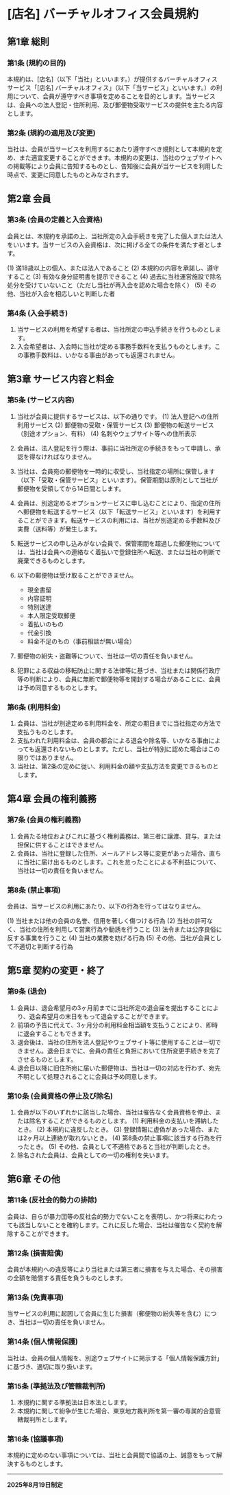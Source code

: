 # [店名] バーチャルオフィス会員規約

## 第1章 総則

### 第1条 (規約の目的)
本規約は、[店名]（以下「当社」といいます。）が提供するバーチャルオフィスサービス「[店名] バーチャルオフィス」（以下「当サービス」といいます。）の利用について、会員が遵守すべき事項を定めることを目的とします。当サービスは、会員への法人登記・住所利用、及び郵便物受取サービスの提供を主たる内容とします。

### 第2条 (規約の適用及び変更)
当社は、会員が当サービスを利用するにあたり遵守すべき規則として本規約を定め、また適宜変更することができます。本規約の変更は、当社のウェブサイトへの掲載等により会員に告知するものとし、告知後に会員が当サービスを利用した時点で、変更に同意したものとみなされます。

## 第2章 会員

### 第3条 (会員の定義と入会資格)
会員とは、本規約を承諾の上、当社所定の入会手続きを完了した個人または法人をいいます。当サービスの入会資格は、次に掲げる全ての条件を満たす者とします。

(1) 満18歳以上の個人、または法人であること
(2) 本規約の内容を承諾し、遵守すること
(3) 有効な身分証明書を提示できること
(4) 過去に当社運営施設で除名処分を受けていないこと（ただし当社が再入会を認めた場合を除く）
(5) その他、当社が入会を相応しいと判断した者

### 第4条 (入会手続き)
1. 当サービスの利用を希望する者は、当社所定の申込手続きを行うものとします。
2. 入会希望者は、入会時に当社が定める事務手数料を支払うものとします。この事務手数料は、いかなる事由があっても返還されません。

## 第3章 サービス内容と料金

### 第5条 (サービス内容)
1. 当社が会員に提供するサービスは、以下の通りです。
   (1) 法人登記への住所利用サービス
   (2) 郵便物の受取・保管サービス
   (3) 郵便物の転送サービス（別途オプション、有料）
   (4) 名刺やウェブサイト等への住所表示

2. 会員は、法人登記を行う際は、事前に当社所定の手続きをもって申請し、承認を得なければなりません。

3. 当社は、会員宛の郵便物を一時的に収受し、当社指定の場所に保管します（以下「受取・保管サービス」といいます）。保管期間は原則として当社が郵便物を受領してから14日間とします。

4. 会員は、別途定めるオプションサービスに申し込むことにより、指定の住所へ郵便物を転送するサービス（以下「転送サービス」といいます）を利用することができます。転送サービスの利用には、当社が別途定める手数料及び実費（送料等）が発生します。

5. 転送サービスの申し込みがない会員で、保管期間を超過した郵便物については、当社は会員への連絡なく着払いで登録住所へ転送、または当社の判断で廃棄できるものとします。

6. 以下の郵便物は受け取ることができません。
   - 現金書留
   - 内容証明
   - 特別送達
   - 本人限定受取郵便
   - 着払いのもの
   - 代金引換
   - 料金不足のもの（事前相談が無い場合）

7. 郵便物の紛失・盗難等について、当社は一切の責任を負いません。

8. 犯罪による収益の移転防止に関する法律等に基づき、当社または関係行政庁等の判断により、会員に無断で郵便物等を開封する場合があることに、会員は予め同意するものとします。

### 第6条 (利用料金)
1. 会員は、当社が別途定める利用料金を、所定の期日までに当社指定の方法で支払うものとします。
2. 支払われた利用料金は、会員の都合による退会や除名等、いかなる事由によっても返還されないものとします。ただし、当社が特別に認めた場合はこの限りではありません。
3. 当社は、第2条の定めに従い、利用料金の額や支払方法を変更できるものとします。

## 第4章 会員の権利義務

### 第7条 (会員の権利義務)
1. 会員たる地位およびこれに基づく権利義務は、第三者に譲渡、貸与、または担保に供することはできません。
2. 会員は、当社に登録した住所、メールアドレス等に変更があった場合、直ちに当社に届け出るものとします。これを怠ったことによる不利益について、当社は一切の責任を負いません。

### 第8条 (禁止事項)
会員は、当サービスの利用にあたり、以下の行為を行ってはなりません。

(1) 当社または他の会員の名誉、信用を著しく傷つける行為
(2) 当社の許可なく、当社の住所を利用して営業行為や勧誘を行うこと
(3) 法令または公序良俗に反する事業を行うこと
(4) 当社の業務を妨げる行為
(5) その他、当社が会員として不適切と判断する行為

## 第5章 契約の変更・終了

### 第9条 (退会)
1. 会員は、退会希望月の3ヶ月前までに当社所定の退会届を提出することにより、退会希望月の末日をもって退会することができます。
2. 前項の予告に代えて、3ヶ月分の利用料金相当額を支払うことにより、即時に退会することもできます。
3. 退会後は、当社の住所を法人登記やウェブサイト等に使用することは一切できません。退会日までに、会員の責任と負担において住所変更手続きを完了させるものとします。
4. 退会日以降に旧住所宛に届いた郵便物は、当社は一切の対応を行わず、宛先不明として処理されることに会員は予め同意します。

### 第10条 (会員資格の停止及び除名)
1. 会員が以下のいずれかに該当した場合、当社は催告なく会員資格を停止、または除名することができるものとします。
   (1) 利用料金の支払いを滞納したとき。
   (2) 本規約に違反したとき。
   (3) 登録情報に虚偽があった場合、または2ヶ月以上連絡が取れないとき。
   (4) 第8条の禁止事項に該当する行為を行ったとき。
   (5) その他、会員として不適格であると当社が判断したとき。
2. 除名された会員は、会員としての一切の権利を失います。

## 第6章 その他

### 第11条 (反社会的勢力の排除)
会員は、自らが暴力団等の反社会的勢力でないことを表明し、かつ将来にわたっても該当しないことを確約します。これに反した場合、当社は催告なく契約を解除することができます。

### 第12条 (損害賠償)
会員が本規約への違反等により当社または第三者に損害を与えた場合、その損害の全額を賠償する責任を負うものとします。

### 第13条 (免責事項)
当サービスの利用に起因して会員に生じた損害（郵便物の紛失等を含む）につき、当社は一切の責任を負いません。

### 第14条 (個人情報保護)
当社は、会員の個人情報を、別途ウェブサイトに掲示する「個人情報保護方針」に基づき、適切に取り扱います。

### 第15条 (準拠法及び管轄裁判所)
1. 本規約に関する準拠法は日本法とします。
2. 本規約に関して紛争が生じた場合、東京地方裁判所を第一審の専属的合意管轄裁判所とします。

### 第16条 (協議事項)
本規約に定めのない事項については、当社と会員間で協議の上、誠意をもって解決するものとします。

---

**2025年8月19日制定**